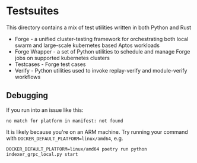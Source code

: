 # Testsuites

This directory contains a mix of test utilities written in both Python and Rust
* Forge - a unified cluster-testing framework for orchestrating both local swarm and large-scale kubernetes based Aptos workloads
* Forge Wrapper - a set of Python utilities to schedule and manage Forge jobs on supported kubernetes clusters
* Testcases - Forge test cases
* Verify - Python utilities used to invoke replay-verify and module-verify workflows

## Debugging
If you run into an issue like this:
```
no match for platform in manifest: not found
```

It is likely because you're on an ARM machine. Try running your command with `DOCKER_DEFAULT_PLATFORM=linux/amd64`, e.g.
```
DOCKER_DEFAULT_PLATFORM=linux/amd64 poetry run python indexer_grpc_local.py start
```

